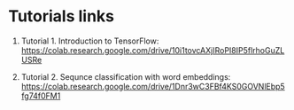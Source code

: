 # Tutorials links

1. Tutorial 1. Introduction to TensorFlow: https://colab.research.google.com/drive/10i1tovcAXjIRoPI8IP5flrhoGuZLUSRe

2. Tutorial 2. Sequnce classification with word embeddings: https://colab.research.google.com/drive/1Dnr3wC3FBf4KS0GOVNlEbp5fg74f0FM1

